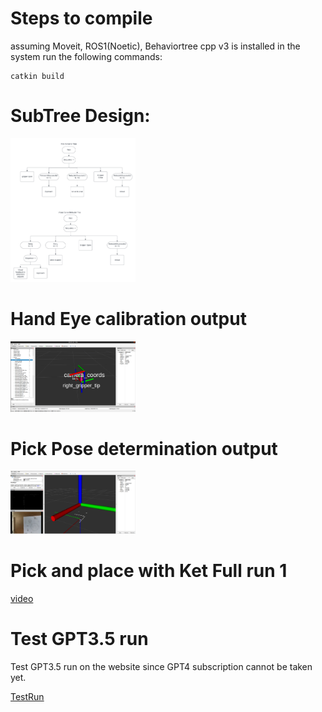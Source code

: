 # Steps to compile


assuming Moveit, ROS1(Noetic), Behaviortree cpp v3 is installed in the system run the following commands:

```
catkin build
```

# SubTree Design:

<img src="design.png" alt="Subtrees" width="200"/>

# Hand Eye calibration output

<img src="CalibrationOutput.png" alt="HandEyeCalibrationOutput" width="200"/>


# Pick Pose determination output

<img src="PickPose.png" alt="PickPoseDeterminationOutput" width="200"/>


# Pick and place with Ket Full run 1

[video](https://photos.app.goo.gl/kcMkWEM2xJDghHP7A)

# Test GPT3.5 run

Test GPT3.5 run on the website since GPT4 subscription cannot be taken yet.

[TestRun](https://chat.openai.com/share/d55a9086-3624-4caa-a764-1f8768433b6d)
